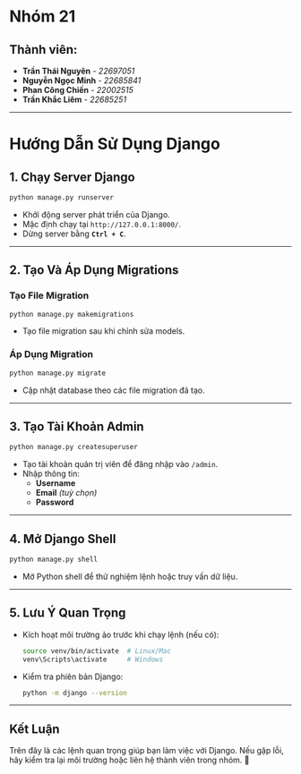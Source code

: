 # Nhóm 21

## Thành viên:
- **Trần Thái Nguyên** - *22697051*
- **Nguyễn Ngọc Minh** - *22685841*
- **Phan Công Chiến** - *22002515*
- **Trần Khắc Liêm** - *22685251*

---

# Hướng Dẫn Sử Dụng Django

## **1. Chạy Server Django**
```bash
python manage.py runserver
```
- Khởi động server phát triển của Django.  
- Mặc định chạy tại `http://127.0.0.1:8000/`.  
- Dừng server bằng **`Ctrl + C`**.  

---

## **2. Tạo Và Áp Dụng Migrations**
### **Tạo File Migration**
```bash
python manage.py makemigrations
```
- Tạo file migration sau khi chỉnh sửa models.  

### **Áp Dụng Migration**
```bash
python manage.py migrate
```
- Cập nhật database theo các file migration đã tạo.  

---

## **3. Tạo Tài Khoản Admin**
```bash
python manage.py createsuperuser
```
- Tạo tài khoản quản trị viên để đăng nhập vào `/admin`.  
- Nhập thông tin:  
  - **Username**  
  - **Email** *(tuỳ chọn)*  
  - **Password**  

---

## **4. Mở Django Shell**
```bash
python manage.py shell
```
- Mở Python shell để thử nghiệm lệnh hoặc truy vấn dữ liệu.  

---

## **5. Lưu Ý Quan Trọng**
- Kích hoạt môi trường ảo trước khi chạy lệnh (nếu có):  
  ```bash
  source venv/bin/activate  # Linux/Mac
  venv\Scripts\activate     # Windows
  ```
- Kiểm tra phiên bản Django:  
  ```bash
  python -m django --version
  ```

---

## **Kết Luận**
Trên đây là các lệnh quan trọng giúp bạn làm việc với Django. Nếu gặp lỗi, hãy kiểm tra lại môi trường hoặc liên hệ thành viên trong nhóm. 🚀

